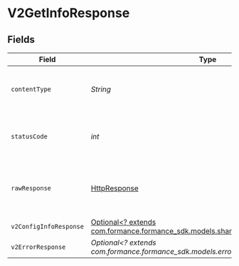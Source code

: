 # V2GetInfoResponse


## Fields

| Field                                                                                                                           | Type                                                                                                                            | Required                                                                                                                        | Description                                                                                                                     |
| ------------------------------------------------------------------------------------------------------------------------------- | ------------------------------------------------------------------------------------------------------------------------------- | ------------------------------------------------------------------------------------------------------------------------------- | ------------------------------------------------------------------------------------------------------------------------------- |
| `contentType`                                                                                                                   | *String*                                                                                                                        | :heavy_check_mark:                                                                                                              | HTTP response content type for this operation                                                                                   |
| `statusCode`                                                                                                                    | *int*                                                                                                                           | :heavy_check_mark:                                                                                                              | HTTP response status code for this operation                                                                                    |
| `rawResponse`                                                                                                                   | [HttpResponse<InputStream>](https://docs.oracle.com/en/java/javase/11/docs/api/java.net.http/java/net/http/HttpResponse.html)   | :heavy_check_mark:                                                                                                              | Raw HTTP response; suitable for custom response parsing                                                                         |
| `v2ConfigInfoResponse`                                                                                                          | [Optional<? extends com.formance.formance_sdk.models.shared.V2ConfigInfoResponse>](../../models/shared/V2ConfigInfoResponse.md) | :heavy_minus_sign:                                                                                                              | OK                                                                                                                              |
| `v2ErrorResponse`                                                                                                               | *Optional<? extends com.formance.formance_sdk.models.errors.V2ErrorResponse>*                                                   | :heavy_minus_sign:                                                                                                              | Error                                                                                                                           |